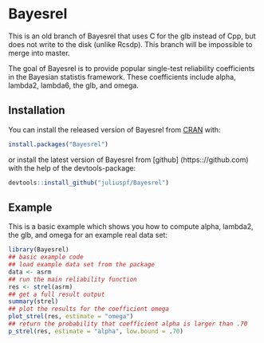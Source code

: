 
# Bayesrel
This is an old branch of Bayesrel that uses C for the glb instead of Cpp, but does not write to the disk (unlike Rcsdp).
This branch will be impossible to merge into master. 

The goal of Bayesrel is to provide popular single-test reliability coefficients in the Bayesian statistis framework.
These coefficients include alpha, lambda2, lambda6, the glb, and omega.

## Installation

You can install the released version of Bayesrel from [CRAN](https://CRAN.R-project.org) with:

``` r
install.packages("Bayesrel")
```
or install the latest version of Bayesrel from [github] (https:://github.com) with the help of the devtools-package:

```r
devtools::install_github("juliuspf/Bayesrel")
```

## Example

This is a basic example which shows you how to compute alpha, lambda2, the glb, and omega for an example real data set:

``` r
library(Bayesrel)
## basic example code
## load example data set from the package
data <- asrm
## run the main reliability function
res <- strel(asrm)
## get a full result output
summary(strel)
## plot the results for the coefficient omega
plot_strel(res, estimate = "omega")
## return the probability that coefficient alpha is larger than .70
p_strel(res, estimate = "alpha", low.bound = .70)
```

